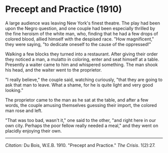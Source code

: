 <!--
title:   Precept and Practice
author:  Du Bois, W.E.B.
journal: The Crisis
year:    1910
volume:  1
issue:   2
pages:   27
-->
# Precept and Practice (1910)

A large audience was leaving New York's finest theatre. The play had been upon the Negro question, and one couple had been especially thrilled by the fine heroism of the white man, who, finding that he had a few drops of colored blood, allied himself with the despised race. "How magnificent," they were saying, "to dedicate oneself to the cause of the oppressed!"

Walking a few blocks they turned into a restaurant. After giving their order they noticed a man, a mulatto in coloring, enter and seat himself at a table. Presently a waiter came to him and whispered something. The man shook his head, and the waiter went to the proprietor.

 "I really believe," the couple said, watching curiously, "that they are going to ask that man to leave. What a shame, for he is quite light and very good looking."

The proprietor came to the man as he sat at the table, and after a few words, the couple amusing themselves guessing their import, the colored man rose and left.

"That was too bad, wasn't it," one said to the other, "and right here in our own city. Perhaps the poor fellow really needed a meal," and they went on placidly enjoying their own.

_________________
*Citation:* Du Bois, W.E.B. 1910. "Precept and Practice." *The Crisis*. 1(2):27.